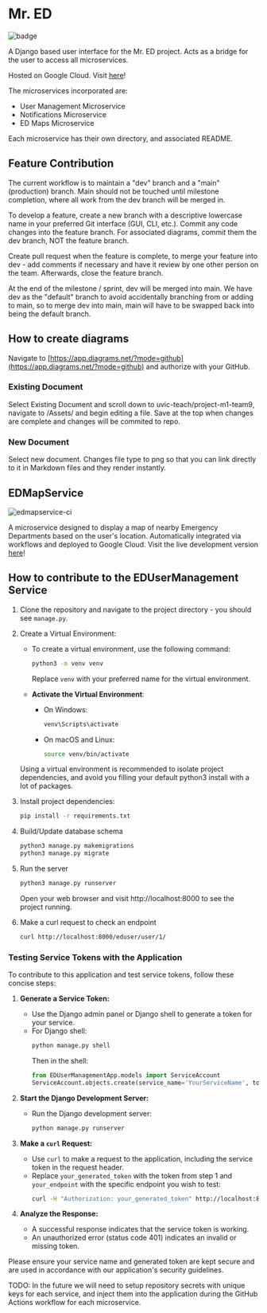 # Mr. ED

![badge](https://github.com/uvic-teach/project-m1-team9/actions/workflows/mred.yml/badge.svg)

A Django based user interface for the Mr. ED project. Acts as a bridge for the user to access all microservices.

Hosted on Google Cloud. Visit [here](https://mr-ed-dot-extreme-lodge-401820.wl.r.appspot.com/mred/)!

The microservices incorporated are:
- User Management Microservice
- Notifications Microservice
- ED Maps Microservice

Each microservice has their own directory, and associated README.

## Feature Contribution

The current workflow is to maintain a "dev" branch and a "main" (production) branch. Main should not be touched until milestone completion, where all work from the dev branch will be merged in.

To develop a feature, create a new branch with a descriptive lowercase name in your preferred Git interface (GUI, CLI, etc.). Commit any code changes into the feature branch. For associated diagrams, commit them the dev branch, NOT the feature branch.

Create pull request when the feature is complete, to merge your feature into dev - add comments if necessary and have it review by one other person on the team. Afterwards, close the feature branch.

At the end of the milestone / sprint, dev will be merged into main. We have dev as the "default" branch to avoid accidentally branching from or adding to main, so to merge dev into main, main will have to be swapped back into being the default branch.

## How to create diagrams

Navigate to [https://app.diagrams.net/?mode=github](https://app.diagrams.net/?mode=github) and authorize with your GitHub.

### Existing Document

Select Existing Document and scroll down to uvic-teach/project-m1-team9, navigate to /Assets/ and begin editing a file. Save at the top when changes are complete and changes will be commited to repo.

### New Document

Select new document. Changes file type to png so that you can link directly to it in Markdown files and they render instantly.

## EDMapService

![edmapservice-ci](https://github.com/uvic-teach/project-m1-team9/actions/workflows/edmapservice.yml/badge.svg)

A microservice designed to display a map of nearby Emergency Departments based on the user's location. Automatically integrated via workflows and deployed to Google Cloud. Visit the live development version [here](https://edmapservice-dot-extreme-lodge-401820.wl.r.appspot.com/edmap/)!

## How to contribute to the EDUserManagement Service

1. Clone the repository and navigate to the project directory - you should see ```manage.py```.

2. Create a Virtual Environment:

   - To create a virtual environment, use the following command:

     ```bash
     python3 -m venv venv
     ```

     Replace `venv` with your preferred name for the virtual environment.

   - **Activate the Virtual Environment**:

     - On Windows:

       ```bash
       venv\Scripts\activate
       ```

     - On macOS and Linux:

       ```bash
       source venv/bin/activate
       ```

   Using a virtual environment is recommended to isolate project dependencies, and avoid you filling your default python3 install with a lot of packages.

3. Install project dependencies:

   ```bash
   pip install -r requirements.txt
4. Build/Update database schema
    ```bash
    python3 manage.py makemigrations
    python3 manage.py migrate
5. Run the server
    ```bash
    python3 manage.py runserver
    ```
    Open your web browser and visit http://localhost:8000 to see the project running.

6. Make a curl request to check an endpoint
    ```bash
    curl http://localhost:8000/eduser/user/1/

### Testing Service Tokens with the Application

To contribute to this application and test service tokens, follow these concise steps:

1. **Generate a Service Token:**
   - Use the Django admin panel or Django shell to generate a token for your service. 
   - For Django shell:
     ```bash
     python manage.py shell
     ```
     Then in the shell:
     ```python
     from EDUserManagementApp.models import ServiceAccount
     ServiceAccount.objects.create(service_name='YourServiceName', token='your_generated_token')
     ```

2. **Start the Django Development Server:**
   - Run the Django development server:
     ```bash
     python manage.py runserver
     ```

3. **Make a `curl` Request:**
   - Use `curl` to make a request to the application, including the service token in the request header.
   - Replace `your_generated_token` with the token from step 1 and `your_endpoint` with the specific endpoint you wish to test:
     ```bash
     curl -H "Authorization: your_generated_token" http://localhost:8000/your_endpoint/
     ```

4. **Analyze the Response:**
   - A successful response indicates that the service token is working.
   - An unauthorized error (status code 401) indicates an invalid or missing token.

Please ensure your service name and generated token are kept secure and are used in accordance with our application's security guidelines.

TODO: In the future we will need to setup repository secrets with unique keys for each service, and inject them into the application during the GitHub Actions
workflow for each microservice.